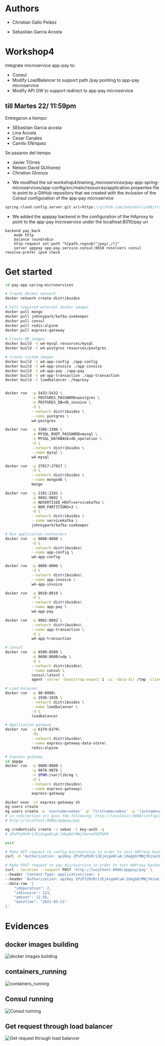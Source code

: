 # Authors

* Christian Gallo Peláez 

* Sebastián García Acosta
# Workshop4

Integrate microservice app-pay to:
- Consul
- Modify LoadBalancer to support path /pay pointing to app-pay microservice 
- Modify API GW to support redirect to app-pay microservice

till Martes 22/ 11:59pm 
-----------------------------------

Entregaron a tiempo:  
- SEbastian Garcia acosta
- Lina Acosta
- Cesar Canales
- Camilo ENriquez

Se pasaron del tiempo
- Javier TOrres
- Nelson David QUiñonez
- Christion GIronza 

* We modified the sd-workshop4/training_microservices/pay-app-spring-microservices/app-config/src/main/resources/application.properties file to point to a GitHub repository that we created with the inclusion of the Consul configuration of the app-pay microservice

```gradle
spring.cloud.config.server.git.uri=https://github.com/SebasGarcia08/training_microservices.git
```

* We added the apppay backend in the configuration of the HAproxy to point to the app-pay microservice under the localhost:8010/pay uri

```
backend pay_back
    mode http
    balance roundrobin
    http-request set-path "%[path,regsub(^/pay/,/)]"
    server apppay app-pay.service.consul:8010 resolvers consul resolve-prefer ipv4 check

```
# Get started

```bash
cd pay-app-spring-microservices

# Create docker network
docker network create distribuidos 

# Pull required external docker images
docker pull mongo
docker pull johnnypark/kafka-zookeeper
docker pull consul
docker pull redis:alpine
docker pull express-gateway

# Create DB images 
docker build -t w4-mysql resources/mysql
docker build -t w4-postgres resources/postgres

# Create custom images 
docker build -t w4-app-config ./app-config
docker build -t w4-app-invoice ./app-invoice
docker build -t w4-app-pay ./app-pay
docker build -t w4-app-transaction ./app-transaction
docker build -t loadbalancer ./haproxy


docker run  -p 5432:5432 \
            -e POSTGRES_PASSWORD=postgres \
            -e POSTGRES_DB=db_invoice \
            -d \
            --network distribuidos \
            --name postgres \
            w4-postgres

docker run  -p 3306:3306 \
            -e MYSQL_ROOT_PASSWORD=mysql \
            -e MYSQL_DATABASE=db_operation \
            -d \
            --network distribuidos \
            --name mysql \
            w4-mysql

docker run  -p 27017:27017 \
            -d \
            --network distribuidos \
            --name mongodb \
            mongo

docker run  -p 2181:2181 \
            -p 9092:9092 \
            -e ADVERTISED_HOST=servicekafka \
            -e NUM_PARTITIONS=3 \
            -d \
            --network distribuidos \
            --name servicekafka \
            johnnypark/kafka-zookeeper

# Run application containers
docker run  -p 8888:8888 \
            -d \
            --network distribuidos\
            --name app-config \
            w4-app-config

docker run  -p 8006:8006 \
            -d \
            --network distribuidos\
            --name app-invoice \
            w4-app-invoice

docker run  -p 8010:8010 \
            -d \
            --network distribuidos\
            --name app-pay \
            w4-app-pay

docker run  -p 8082:8082 \
            --network distribuidos\
            --name app-transaction \
            -d \
            w4-app-transaction

# Consul
docker run  -p 8500:8500 \
            -p 8600:8600/udp \
            -d \
            --network distribuidos\
            --name consul \
            consul:latest \
            agent -server -bootstrap-expect 1 -ui -data-dir /tmp -client=0.0.0.0

# Load balacner
docker run  -p 80:8080\
            -p 1936:1936 \
            --network distribuidos \
            --name loadbalancer \
            -d \
            loadbalancer

# Application gateway
docker run  -p 6379:6379\
            -d\
            --network distribuidos\
            --name express-gateway-data-store\
            redis:alpine 

# Express gateway
cd appgw
docker run  -p 8080:8080 \
            -p 9876:9876 \
            -v $PWD:/var/lib/eg \
            -d \
            --network distribuidos\
            --name express-gateway\
            express-gateway

docker exec -it express-gateway sh
eg users create
eg users create -p 'username=sebas' -p 'firstname=sebas' -p 'lastname=garcia'
# in redirection uri pass the following: http://localhost:8080/config/app-pay/dev 
# http://localhost:8080/apppay/pay

eg credentials create -c sebas -t key-auth -q
# 2PsP3iMzRr1JEj4igeWluA:1degbDrMWjtKzneIHZPGK9

exit

# Make GET request to config microservice in order to test HAProxy backend configuration
curl -H "Authorization: apiKey 2PsP3iMzRr1JEj4igeWluA:1degbDrMWjtKzneIHZPGK9" http://localhost:8080/config/app-pay/dev

# Make POST request to pay microservice in order to test HAProxy backend configuration
curl --location --request POST 'http://localhost:8080/apppay/pay' \
--header 'Content-Type: application/json' \
--header 'Authorization: apiKey 2PsP3iMzRr1JEj4igeWluA:1degbDrMWjtKzneIHZPGK9' \
--data-raw '{
    "idOperation": 2,
    "idInvoice": 123,
    "amount": 12.50,
    "dateTime": "2021-05-21"
}'
```

# Evidences
## docker images building 
![docker images building](evidences/docker_images_building.jpeg)
## containers_running 
![containers_running](evidences/containers_running.png)

## Consul running 
![Consul running](evidences/consul_running.png)

## Get request through load balancer 
![Get request through load balancer](evidences/get-request-success-app-pay.png)
